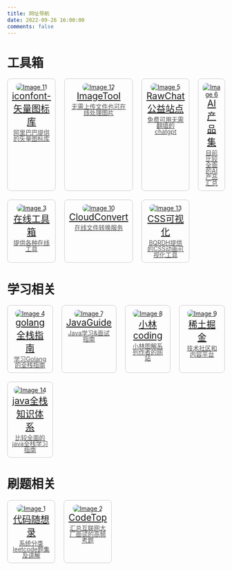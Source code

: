 ```yaml
---
title: 网址导航
date: 2022-09-26 16:00:00
comments: false
---
```

<!DOCTYPE html>
<html lang="zh-CN">
<head>
<meta charset="UTF-8">
<style>
  .grid-container {
    display: grid;
    grid-template-columns: repeat(4, 1fr);
    gap: 20px;
  }
  .grid-item {
    border: 1px solid #ccc;
    border-radius: 8px;
    padding: 10px;
    text-align: center;
  }
  .grid-item img {
    max-width: 100%;
    border-radius: 8px;
  }
  .title {
    font-size: 1.5em;
    margin-bottom: 5px;
  }
  .description {
    font-size: 1em;
    color: #555;
    line-height: 1;
  }
</style>
</head>
<body>

# 工具箱
<div class="grid-container">
<div class="grid-item">
    <a href="https://www.iconfont.cn/">
        <img src="https://picbed.xlxq.fun/img/default_cover_29.webp" alt="Image 11">
        <div class="title">iconfont-矢量图标库</div>
        <div class="description">阿里巴巴提供的矢量图标库</div>
    </a>
</div>

<div class="grid-item">
    <a href="https://imagestool.com/zh_CN/">
        <img src="https://picbed.xlxq.fun/img/default_cover_30.webp" alt="Image 12">
        <div class="title">ImageTool</div>
        <div class="description">无需上传文件也可在线处理图片</div>
    </a>
</div>

<div class="grid-item">
    <a href="https://ChatGPTplus.cn/">
        <img src="https://picbed.xlxq.fun/img/default_cover_126.webp" alt="Image 5">
        <div class="title">RawChat公益站点</div>
        <div class="description">免费可用无需翻墙的chatgpt</div>
    </a>
</div>

<div class="grid-item">
    <a href="https://latentbox.com/zh/awesome-ai-products">
        <img src="https://picbed.xlxq.fun/img/default_cover_32.webp" alt="Image 6">
        <div class="title">AI产品集</div>
        <div class="description">目前比较全面的AI产品汇总</div>
    </a>
</div>

<div class="grid-item">
    <a href="https://tools.fun/">
        <img src="https://picbed.xlxq.fun/img/default_cover_29.webp" alt="Image 3">
        <div class="title">在线工具箱</div>
        <div class="description">提供各种在线工具</div>
    </a>
</div>
<div class="grid-item">
    <a href="https://cloudconvert.com/">
        <img src="https://picbed.xlxq.fun/img/default_cover_33.webp" alt="Image 10">
        <div class="title">CloudConvert</div>
        <div class="description">在线文件转换服务</div>
    </a>
</div>

<div class="grid-item">
    <a href="https://css.bqrdh.com/animate">
        <img src="https://picbed.xlxq.fun/img/default_cover_34.webp" alt="Image 13">
        <div class="title">CSS可视化</div>
        <div class="description">BQRDH提供的CSS动画可视化工具</div>
    </a>
</div>
</div>

# 学习相关
<div class="grid-container">
<div class="grid-item">
    <a href="https://golangguide.top/golang/%E5%AD%A6%E4%B9%A0%E8%B7%AF%E7%BA%BF.html">
        <img src="https://picbed.xlxq.fun/img/default_cover_35.webp" alt="Image 4">
        <div class="title">golang全栈指南</div>
        <div class="description">学习Golang的全栈指南</div>
    </a>
</div>

<div class="grid-item">
    <a href="https://javaguide.cn/home.html">
        <img src="https://picbed.xlxq.fun/img/default_cover_36.webp" alt="Image 7">
        <div class="title">JavaGuide</div>
        <div class="description">Java学习&面试指南</div>
    </a>
</div>

<div class="grid-item">
    <a href="https://xiaolincoding.com/">
        <img src="https://picbed.xlxq.fun/img/default_cover_37.webp" alt="Image 8">
        <div class="title">小林coding</div>
        <div class="description">小林图解系列作者的网站</div>
    </a>
</div>

<div class="grid-item">
    <a href="https://juejin.cn/">
        <img src="https://picbed.xlxq.fun/img/default_cover_38.webp" alt="Image 9">
        <div class="title">稀土掘金</div>
        <div class="description">技术社区和内容平台</div>
    </a>
</div>

<div class="grid-item">
    <a href="https://pdai.tech/">
        <img src="https://picbed.xlxq.fun/img/default_cover_39.webp" alt="Image 14">
        <div class="title">java全栈知识体系</div>
        <div class="description">比较全面的java全栈学习指南</div>
    </a>
</div>
</div>

# 刷题相关
<div class="grid-container">
  <div class="grid-item">
    <a href="https://www.programmercarl.com/">
        <img src="https://picbed.xlxq.fun/img/default_cover_40.webp" alt="Image 1">
        <div class="title">代码随想录</div>
        <div class="description">系统分类leetcode题集及讲解</div>
    </a>
  </div>
  <div class="grid-item">
    <a href="https://codetop.cc/home">
        <img src="https://picbed.xlxq.fun/img/default_cover_41.webp" alt="Image 2">
        <div class="title">CodeTop</div>
        <div class="description">汇总互联网大厂面试的高频考题</div>
    </a>
  </div>
</div>

</body>
</html>